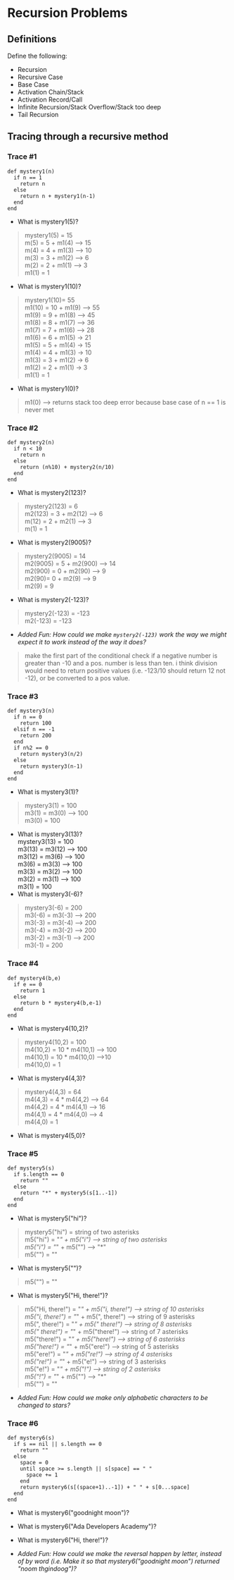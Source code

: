 # Recursion Problems

## Definitions
Define the following:

- Recursion
- Recursive Case
- Base Case
- Activation Chain/Stack
- Activation Record/Call
- Infinite Recursion/Stack Overflow/Stack too deep
- Tail Recursion

## Tracing through a recursive method

### Trace #1
```
def mystery1(n)
  if n == 1
    return n
  else
    return n + mystery1(n-1)
  end
end
```

- What is mystery1(5)?  
>   mystery1(5) = 15  
    m(5) = 5 + m1(4) --> 15  
    m(4) = 4 + m1(3) --> 10  
    m(3) = 3 + m1(2) --> 6  
    m(2) = 2 + m1(1) --> 3  
    m1(1) = 1
- What is mystery1(10)?
> mystery1(10)= 55  
  m1(10) = 10 + m1(9) --> 55  
  m1(9) = 9 + m1(8) --> 45  
  m1(8) = 8 + m1(7) --> 36    
  m1(7) = 7 + m1(6) --> 28  
  m1(6) = 6 + m1(5) -> 21  
  m1(5) = 5 + m1(4) -> 15  
  m1(4) = 4 + m1(3) -> 10  
  m1(3) = 3 + m1(2) -> 6  
  m1(2) = 2 + m1(1) -> 3   
  m1(1) = 1
- What is mystery1(0)?
> m1(0) --> returns stack too deep error because base case of n == 1 is never met

### Trace #2
```
def mystery2(n)
  if n < 10
    return n
  else
    return (n%10) + mystery2(n/10)
  end
end
```

- What is mystery2(123)?
>mystery2(123) = 6  
  m2(123) = 3 + m2(12) --> 6  
  m(12) = 2 + m2(1) --> 3  
  m(1) = 1
- What is mystery2(9005)?
>mystery2(9005) = 14  
  m2(9005) = 5 + m2(900) --> 14  
  m2(900) = 0 + m2(90) --> 9  
  m2(90)= 0 + m2(9) --> 9  
  m2(9) = 9
- What is mystery2(-123)?
>mystery2(-123) = -123  
  m2(-123) = -123
- _Added Fun: How could we make `mystery2(-123)` work the way we might expect it to work instead of the way it does?_
>make the first part of the conditional check if a negative number is greater than -10 and a pos. number is less than ten. i think division would need to return positive values (i.e. -123/10 should return 12 not -12), or be converted to a pos value.

### Trace #3
```
def mystery3(n)
  if n == 0
    return 100
  elsif n == -1
    return 200
  end
  if n%2 == 0
    return mystery3(n/2)
  else
    return mystery3(n-1)
  end
end
```

- What is mystery3(1)?
>mystery3(1) = 100  
  m3(1) = m3(0) --> 100  
  m3(0) = 100
- What is mystery3(13)?   
  mystery3(13) = 100    
  m3(13) = m3(12) --> 100  
  m3(12) = m3(6) --> 100  
  m3(6) = m3(3) --> 100  
  m3(3) = m3(2) --> 100  
  m3(2) = m3(1) --> 100  
  m3(1) = 100
- What is mystery3(-6)?
>mystery3(-6) = 200  
m3(-6) = m3(-3) --> 200  
m3(-3) = m3(-4) --> 200  
m3(-4) = m3(-2) --> 200  
m3(-2) = m3(-1) --> 200  
m3(-1) = 200

### Trace #4
```
def mystery4(b,e)
  if e == 0
    return 1
  else
    return b * mystery4(b,e-1)
  end
end
```

- What is mystery4(10,2)?
>mystery4(10,2) = 100  
m4(10,2) = 10 * m4(10,1) --> 100  
m4(10,1) = 10 * m4(10,0) -->10  
m4(10,0) = 1

- What is mystery4(4,3)?
>mystery4(4,3) = 64  
m4(4,3) = 4 * m4(4,2) --> 64  
m4(4,2) = 4 * m4(4,1) --> 16  
m4(4,1) = 4 * m4(4,0) --> 4  
m4(4,0) = 1
- What is mystery4(5,0)?

### Trace #5
```
def mystery5(s)
  if s.length == 0
    return ""
  else
    return "*" + mystery5(s[1..-1])
  end
end
```

- What is mystery5("hi")?
>mystery5("hi") = string of two asterisks  
m5("hi") = "*" + m5("i") --> string of two asterisks  
m5("i") = "*" + m5("") --> "*"  
m5("") = ""  

- What is mystery5("")?
>m5("") = ""
- What is mystery5("Hi, there!")?
>m5("Hi, there!") = "*" + m5("i, there!") --> string of 10 asterisks  
m5("i, there!") = "*" + m5(", there!") --> string of 9 asterisks  
m5(", there!") = "*" + m5(" there!") --> string of 8 asterisks  
m5(" there!") = "*" + m5("there!") --> string of 7 asterisks   
m5("there!") = "*" + m5("here!") --> string of 6 asterisks   
m5("here!") = "*" + m5("ere!") --> string of 5 asterisks   
m5("ere!") = "*" + m5("re!") --> string of 4 asterisks   
m5("re!") = "*" + m5("e!") --> string of 3 asterisks   
m5("e!") = "*" + m5("!") --> string of 2 asterisks   
m5("!") = "*" + m5("") --> "*"  
m5("") = ""

- _Added Fun: How could we make only alphabetic characters to be changed to stars?_

### Trace #6
```
def mystery6(s)
  if s == nil || s.length == 0
    return ""
  else
    space = 0
    until space >= s.length || s[space] == " "
      space += 1
    end
    return mystery6(s[(space+1)..-1]) + " " + s[0...space]
  end
end
```

- What is mystery6("goodnight moon")?

- What is mystery6("Ada Developers Academy")?
- What is mystery6("Hi, there!")?
- _Added Fun: How could we make the reversal happen by letter, instead of by word (i.e. Make it so that mystery6("goodnight moon") returned "noom thgindoog")?_
